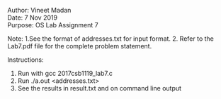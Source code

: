 Author: Vineet Madan<br>
Date: 7 Nov 2019<br>
Purpose: OS Lab Assignment 7<br>

Note: 
1.See the format of addresses.txt for input format.
2. Refer to the Lab7.pdf file for the complete problem statement.

Instructions:
1. Run with gcc 2017csb1119_lab7.c
2. Run ./a.out <addresses.txt>
3. See the results in result.txt and on command line output
